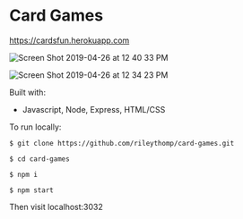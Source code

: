 # Card Games

https://cardsfun.herokuapp.com

![Screen Shot 2019-04-26 at 12 40 33 PM](https://user-images.githubusercontent.com/35535783/56823020-c5e6f300-6820-11e9-94e6-7f837d1f3ada.png)

![Screen Shot 2019-04-26 at 12 34 23 PM](https://user-images.githubusercontent.com/35535783/56823024-c7b0b680-6820-11e9-95c8-c445577e573d.png)

Built with:
 * Javascript, Node, Express, HTML/CSS

To run locally:

```$ git clone https://github.com/rileythomp/card-games.git```

```$ cd card-games```

```$ npm i```

```$ npm start```

Then visit localhost:3032
